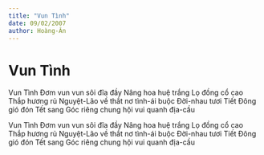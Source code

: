 ```yaml
---
title: "Vun Tình"
date: 09/02/2007
author: Hoàng-Ân
---
```


# Vun Tình

Vun Tình
Đơm vun vun sôi
đĩa đầy
Nâng hoa huệ
trắng
Lọ đồng cổ cao
Thắp hương
rủ Nguyệt-Lão
về
thắt nơ tình-ái
buộc Đời-nhau
tươi
Tiết Đông
gió đón
Tết sang
Góc riêng
chung
hội vui
quanh địa-cầu

Vun Tình
Đơm vun vun sôi
đĩa đầy
Nâng hoa huệ
trắng
Lọ đồng cổ cao
Thắp hương
rủ Nguyệt-Lão
về
thắt nơ tình-ái
buộc Đời-nhau
tươi
Tiết Đông
gió đón
Tết sang
Góc riêng
chung
hội vui
quanh địa-cầu
